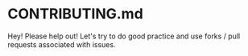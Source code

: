 # CONTRIBUTING.md

Hey!  Please help out!  Let's try to do good practice and use forks / pull requests associated with issues.
